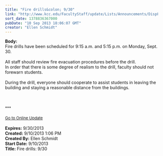 ```yaml
---
title: "Fire drills&colon; 9/30"
link: "http://www.kcc.edu/FacultyStaff/update/Lists/Announcements/DispForm.aspx?ID=1235"
sort_date: 1378836367000
pubDate: "10 Sep 2013 18:06:07 GMT"
creator: "Ellen Schmidt"
---
```


<div><b>Body:</b> <div class="ExternalClass91181950CAFD4E4EA3EACE12069BED7C"><div>Fire drills have been scheduled for 9:15 a.m. and 5:15 p.m. on Monday, Sept. 30.</div>
<div> </div>
<div>All staff should review fire evacuation procedures before the drill.</div>
<div>In order that there is some degree of realism to the drill, faculty should not forewarn students. </div>
<div> </div>
<div>During the drill, everyone should cooperate to assist students in leaving the building and staying a reasonable distance from the buildings.</div>
<div> </div>
<div> </div>
<div> </div>
<div>
<div></div>
<div>
<div><font size="2">***</font></div>
<div> </div>
<div><font size="2"></font></div>
<div><font size="2"><a href="/FacultyStaff/update/Pages/dailyupdate.aspx">Go to Online Update</a></font></div>
<div><font size="2"></font></div></div>
<div></div></div>
<div> </div></div></div>
<div><b>Expires:</b> 9/30/2013</div>
<div><b>Created:</b> 9/10/2013 1:06 PM</div>
<div><b>Created By:</b> Ellen Schmidt</div>
<div><b>Start Date:</b> 9/10/2013</div>
<div><b>Title:</b> Fire drills: 9/30</div>
